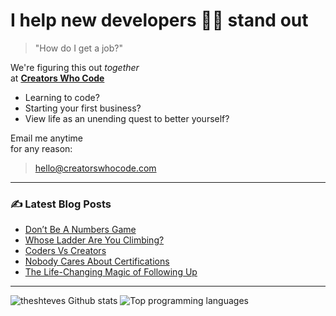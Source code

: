 # I help new developers 💃🕺 stand out

> "How do I get a job?"

We're figuring this out _together_
<br>at [**Creators Who Code**](https://creatorswhocode.com)

* Learning to code?
* Starting your first business?
* View life as an unending quest to better yourself?

Email me anytime
<br>for any reason:

> hello@creatorswhocode.com

---

### ✍️ Latest Blog Posts

<!-- BLOG-POST-LIST:START -->
- [Don’t Be A Numbers Game](https://creatorswhocode.com/blog/numbers-game)
- [Whose Ladder Are You Climbing?](https://creatorswhocode.com/blog/whose-ladder)
- [Coders Vs Creators](https://creatorswhocode.com/blog/coders-vs-creators)
- [Nobody Cares About Certifications](https://creatorswhocode.com/blog/bad-certifications)
- [The Life-Changing Magic of Following Up](https://creatorswhocode.com/blog/follow-up)
<!-- BLOG-POST-LIST:END -->

---

![theshteves Github stats](https://github-readme-stats.vercel.app/api?username=theshteves&show_icons=true&count_private=true&hide=contribs)
![Top programming languages](https://github-readme-stats.vercel.app/api/top-langs/?username=theshteves&layout=compact)
